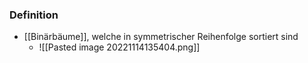 ### Definition
+ [[Binärbäume]], welche in symmetrischer Reihenfolge sortiert sind
	+ ![[Pasted image 20221114135404.png]]